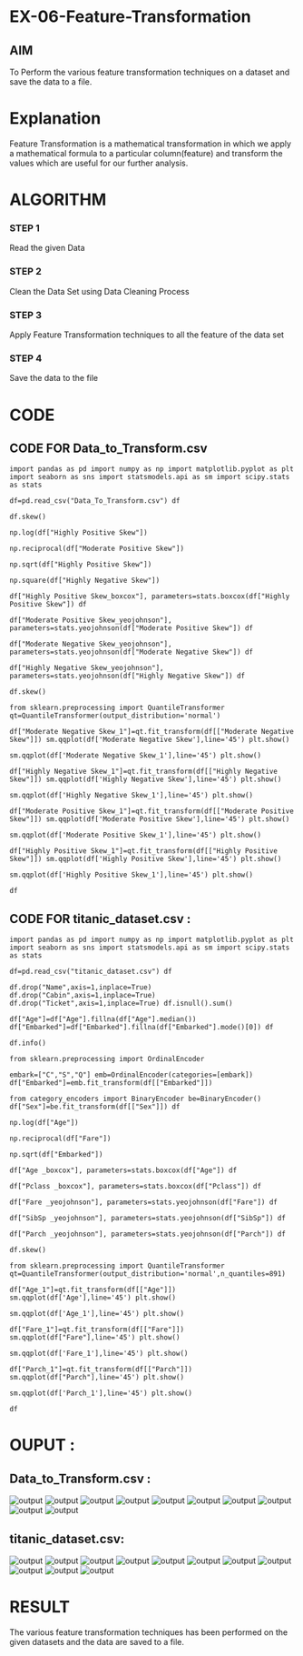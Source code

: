 # EX-06-Feature-Transformation

## AIM
To Perform the various feature transformation techniques on a dataset and save the data to a file. 

# Explanation
Feature Transformation is a mathematical transformation in which we apply a mathematical formula to a particular column(feature) and transform the values which are useful for our further analysis.

 
# ALGORITHM
### STEP 1
Read the given Data
### STEP 2
Clean the Data Set using Data Cleaning Process
### STEP 3
Apply Feature Transformation techniques to all the feature of the data set
### STEP 4
Save the data to the file


# CODE
## CODE FOR Data_to_Transform.csv
```
import pandas as pd import numpy as np import matplotlib.pyplot as plt import seaborn as sns import statsmodels.api as sm import scipy.stats as stats

df=pd.read_csv("Data_To_Transform.csv") df

df.skew()

np.log(df["Highly Positive Skew"])

np.reciprocal(df["Moderate Positive Skew"])

np.sqrt(df["Highly Positive Skew"])

np.square(df["Highly Negative Skew"])

df["Highly Positive Skew_boxcox"], parameters=stats.boxcox(df["Highly Positive Skew"]) df

df["Moderate Positive Skew_yeojohnson"], parameters=stats.yeojohnson(df["Moderate Positive Skew"]) df

df["Moderate Negative Skew_yeojohnson"], parameters=stats.yeojohnson(df["Moderate Negative Skew"]) df

df["Highly Negative Skew_yeojohnson"], parameters=stats.yeojohnson(df["Highly Negative Skew"]) df

df.skew()

from sklearn.preprocessing import QuantileTransformer qt=QuantileTransformer(output_distribution='normal')

df["Moderate Negative Skew_1"]=qt.fit_transform(df[["Moderate Negative Skew"]]) sm.qqplot(df['Moderate Negative Skew'],line='45') plt.show()

sm.qqplot(df['Moderate Negative Skew_1'],line='45') plt.show()

df["Highly Negative Skew_1"]=qt.fit_transform(df[["Highly Negative Skew"]]) sm.qqplot(df['Highly Negative Skew'],line='45') plt.show()

sm.qqplot(df['Highly Negative Skew_1'],line='45') plt.show()

df["Moderate Positive Skew_1"]=qt.fit_transform(df[["Moderate Positive Skew"]]) sm.qqplot(df['Moderate Positive Skew'],line='45') plt.show()

sm.qqplot(df['Moderate Positive Skew_1'],line='45') plt.show()

df["Highly Positive Skew_1"]=qt.fit_transform(df[["Highly Positive Skew"]]) sm.qqplot(df['Highly Positive Skew'],line='45') plt.show()

sm.qqplot(df['Highly Positive Skew_1'],line='45') plt.show()

df
```
## CODE FOR titanic_dataset.csv :
```
import pandas as pd import numpy as np import matplotlib.pyplot as plt import seaborn as sns import statsmodels.api as sm import scipy.stats as stats

df=pd.read_csv("titanic_dataset.csv") df

df.drop("Name",axis=1,inplace=True) df.drop("Cabin",axis=1,inplace=True) df.drop("Ticket",axis=1,inplace=True) df.isnull().sum()

df["Age"]=df["Age"].fillna(df["Age"].median()) df["Embarked"]=df["Embarked"].fillna(df["Embarked"].mode()[0]) df

df.info()

from sklearn.preprocessing import OrdinalEncoder

embark=["C","S","Q"] emb=OrdinalEncoder(categories=[embark]) df["Embarked"]=emb.fit_transform(df[["Embarked"]])

from category_encoders import BinaryEncoder be=BinaryEncoder() df["Sex"]=be.fit_transform(df[["Sex"]]) df

np.log(df["Age"])

np.reciprocal(df["Fare"])

np.sqrt(df["Embarked"])

df["Age _boxcox"], parameters=stats.boxcox(df["Age"]) df

df["Pclass _boxcox"], parameters=stats.boxcox(df["Pclass"]) df

df["Fare _yeojohnson"], parameters=stats.yeojohnson(df["Fare"]) df

df["SibSp _yeojohnson"], parameters=stats.yeojohnson(df["SibSp"]) df

df["Parch _yeojohnson"], parameters=stats.yeojohnson(df["Parch"]) df

df.skew()

from sklearn.preprocessing import QuantileTransformer qt=QuantileTransformer(output_distribution='normal',n_quantiles=891)

df["Age_1"]=qt.fit_transform(df[["Age"]]) sm.qqplot(df['Age'],line='45') plt.show()

sm.qqplot(df['Age_1'],line='45') plt.show()

df["Fare_1"]=qt.fit_transform(df[["Fare"]]) sm.qqplot(df["Fare"],line='45') plt.show()

sm.qqplot(df['Fare_1'],line='45') plt.show()

df["Parch_1"]=qt.fit_transform(df[["Parch"]]) sm.qqplot(df["Parch"],line='45') plt.show()

sm.qqplot(df['Parch_1'],line='45') plt.show()

df
```


# OUPUT :

##  Data_to_Transform.csv :

![output](./img1.png)
![output](./img2.png)
![output](./img3.png)
![output](./img4.png)
![output](./img5.png)
![output](./img6.png)
![output](./img7.png)
![output](./img8.png)
![output](./img9.png)
![output](./img10.png)

## titanic_dataset.csv:
![output](./image1.png)
![output](./image2.png)
![output](./image3.png)
![output](./image4.png)
![output](./image5.png)
![output](./image6.png)
![output](./image7.png)
![output](./image8.png)
![output](./image9.png)
![output](./image10.png)
![output](./image11.png)
# RESULT
The various feature transformation techniques has been performed on the given datasets and the data are saved to a file.
